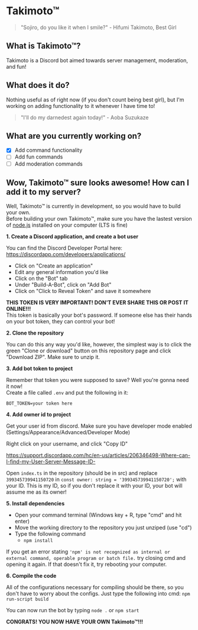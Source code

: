 # Takimoto™

>"Sojiro, do you like it when I smile?" - Hifumi Takimoto, Best Girl

## What is Takimoto™?

Takimoto is a Discord bot aimed towards server management, moderation, and fun!

## What does it do?

Nothing useful as of right now (if you don't count being best girl), but I'm working on adding functionality to it whenever I have time to!
>"I'll do my darnedest again today!" - Aoba Suzukaze

## What are you currently working on?

- [x] Add command functionality 
- [ ] Add fun commands
- [ ] Add moderation commands

## Wow, Takimoto™ sure looks awesome! How can I add it to my server?

Well, Takimoto™ is currently in development, so you would have to build your own.\
Before building your own Takimoto™, make sure you have the lastest version of [node.js](https://nodejs.org) installed on your computer (LTS is fine)

**1. Create a Discord application, and create a bot user**

You can find the Discord Developer Portal here: https://discordapp.com/developers/applications/
- Click on "Create an application"
- Edit any general information you'd like
- Click on the "Bot" tab
- Under "Build-A-Bot", click on "Add Bot"
- Click on "Click to Reveal Token" and save it somewhere

**THIS TOKEN IS VERY IMPORTANT! DON'T EVER SHARE THIS OR POST IT ONLINE!!!**\
This token is basically your bot's password. If someone else has their hands on your bot token, they can control your bot!

**2. Clone the repository**

You can do this any way you'd like, however, the simplest way is to click the green "Clone or download" button on this repository page and click "Download ZIP". Make sure to unzip it.

**3. Add bot token to project**

Remember that token you were supposed to save? Well you're gonna need it now!\
Create a file called `.env` and put the following in it:
```
BOT_TOKEN=your token here
```

**4. Add owner id to project**

Get your user id from discord. Make sure you have developer mode enabled (Settings/Appearance/Advanced/Developer Mode)

Right click on your username, and click "Copy ID"

https://support.discordapp.com/hc/en-us/articles/206346498-Where-can-I-find-my-User-Server-Message-ID-

Open `index.ts` in the repository (should be in src) and replace `399345739941150720` in `const owner: string = '399345739941150720';` with your ID. This is my ID, so if you don't replace it with your ID, your bot will assume me as its owner!

**5. Install dependencies**

- Open your command terminal (Windows key + R, type "cmd" and hit enter)
- Move the working directory to the repository you just unziped (use "cd")
- Type the following command
  - `npm install`

If you get an error stating `'npm' is not recognized as internal or external command, operable program or batch file.` try closing cmd and opening it again. If that doesn't fix it, try rebooting your computer.

**6. Compile the code**

All of the configurations necessary for compiling should be there, so you don't have to worry about the configs. Just type the following into cmd: `npm run-script build`

You can now run the bot by typing `node .` or `npm start`

**CONGRATS! YOU NOW HAVE YOUR OWN Takimoto™!!!**